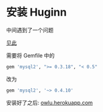 
# 安装 Huginn

中间遇到了一个问题

[见此](https://stackoverflow.com/questions/50909928/installing-mysql-2-gem-fails)

需要将 Gemfile 中的 

```ruby
gem 'mysql2', ">= 0.3.18", "< 0.5"
```

改为

```ruby
gem 'mysql2', '~> 0.4.10'
```

安装好了之后: [owlu.herokuapp.com](owlu.herokuapp.com)

